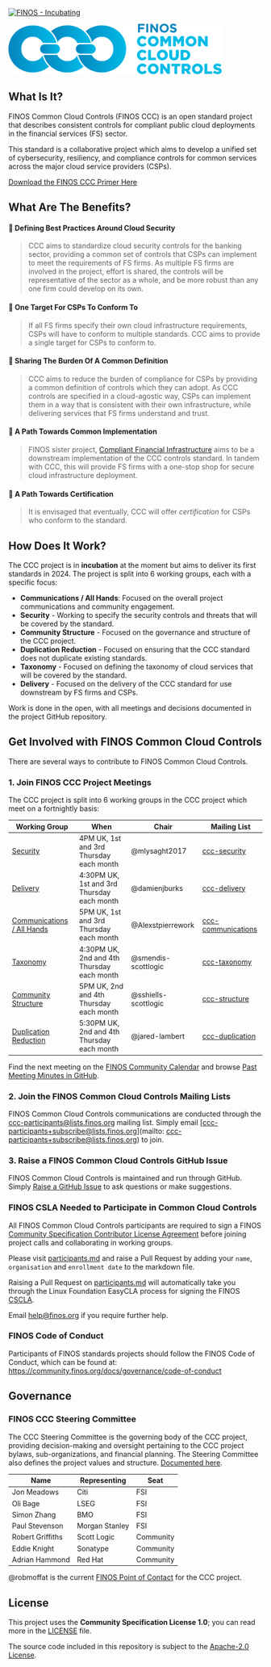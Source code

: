 [![FINOS - Incubating](https://cdn.jsdelivr.net/gh/finos/contrib-toolbox@master/images/badge-incubating.svg)](https://finosfoundation.atlassian.net/wiki/display/FINOS/Incubating)

<img height="100px" src="https://github.com/finos/branding/blob/master/project-logos/active-project-logos/FINOS%20Common%20Cloud%20Controls%20Logo/Horizontal/2023_FinosCCC_Horizontal.svg?raw=true"/>

## What Is It?

FINOS Common Cloud Controls (FINOS CCC) is an open standard project that describes consistent controls for compliant public cloud deployments in the financial services (FS) sector.

This standard is a collaborative project which aims to develop a unified set of cybersecurity, resiliency, and compliance controls for common services across the major cloud service providers (CSPs).

[Download the FINOS CCC Primer Here](/blob/main/docs/training/FINOS.CCC.Primer.June.2024.pdf)

## What Are The Benefits?

#### 💯 Defining Best Practices Around Cloud Security

> CCC aims to standardize cloud security controls for the banking sector, providing a common set of controls that CSPs can implement to meet the requirements of FS firms. As multiple FS firms are involved in the project, effort is shared, the controls will be representative of the sector as a whole, and be more robust than any one firm could develop on its own.

#### 🎯 One Target For CSPs To Conform To

> If all FS firms specify their own cloud infrastructure requirements, CSPs will have to conform to multiple standards. CCC aims to provide a single target for CSPs to conform to.

#### 🎒 Sharing The Burden Of A Common Definition

> CCC aims to reduce the burden of compliance for CSPs by providing a common definition of controls which they can adopt. As CCC controls are specified in a cloud-agostic way, CSPs can implement them in a way that is consistent with their own infrastructure, while delivering services that FS firms understand and trust.

#### 🧭 A Path Towards Common Implementation

> FINOS sister project, [Compliant Financial Infrastructure](https://github.com/finos/compliant-financial-infrastructure) aims to be a downstream implementation of the CCC controls standard. In tandem with CCC, this will provide FS firms with a one-stop shop for secure cloud infrastructure deployment.

#### 🥇 A Path Towards Certification

> It is envisaged that eventually, CCC will offer _certification_ for CSPs who conform to the standard.

## How Does It Work?

The CCC project is in **incubation** at the moment but aims to deliver its first standards in 2024. The project is split into 6 working groups, each with a specific focus:

- **Communications / All Hands**: Focused on the overall project communications and community engagement.
- **Security** - Working to specify the security controls and threats that will be covered by the standard.
- **Community Structure** - Focused on the governance and structure of the CCC project.
- **Duplication Reduction** - Focused on ensuring that the CCC standard does not duplicate existing standards.
- **Taxonomy** - Focused on defining the taxonomy of cloud services that will be covered by the standard.
- **Delivery** - Focused on the delivery of the CCC standard for use downstream by FS firms and CSPs.

Work is done in the open, with all meetings and decisions documented in the project GitHub repository.

## Get Involved with FINOS Common Cloud Controls

There are several ways to contribute to FINOS Common Cloud Controls.

### 1. Join FINOS CCC Project Meetings

The CCC project is split into 6 working groups in the CCC project which meet on a fortnightly basis:

| Working Group | When | Chair | Mailing List |
| --- | --- | --- | --- |
| [Security](/docs/governance/working-groups/security/charter.md) | 4PM UK, 1st and 3rd Thursday each month | @mlysaght2017 | [ccc-security](mailto:ccc-security+subscribe@lists.finos.org) |
| [Delivery](/docs/governance/working-groups/delivery/charter.md) | 4:30PM UK, 1st and 3rd Thursday each month | @damienjburks | [ccc-delivery](mailto:ccc-delivery+subscribe@lists.finos.org) |
| [Communications / All Hands](/docs/governance/working-groups/communications/charter.md) | 5PM UK, 1st and 3rd Thursday each month | @Alexstpierrework | [ccc-communications](mailto:ccc-communications+subscribe@lists.finos.org) |
| [Taxonomy](/docs/governance/working-groups/taxonomy/charter.md) | 4:30PM UK, 2nd and 4th Thursday each month | @smendis-scottlogic | [ccc-taxonomy](mailto:ccc-taxonomy+subscribe@lists.finos.org) |
| [Community Structure](/docs/governance/working-groups/community-structure/charter.md) | 5PM UK, 2nd and 4th Thursday each month | @sshiells-scottlogic | [ccc-structure](mailto:ccc-structure+subscribe@lists.finos.org) |
| [Duplication Reduction](/docs/governance/working-groups/duplication-reduction/charter.md) | 5:30PM UK, 2nd and 4th Thursday each month | @jared-lambert | [ccc-duplication](mailto:ccc-duplication-reduction@lists.finos.org) |

Find the next meeting on the [FINOS Community Calendar](https://finos.org/calendar) and browse [Past Meeting Minutes in GitHub](https://github.com/finos/common-cloud-controls/labels/meeting).

### 2. Join the FINOS Common Cloud Controls Mailing Lists

FINOS Common Cloud Controls communications are conducted through the ccc-participants@lists.finos.org mailing list. Simply email [ccc-participants+subscribe@lists.finos.org](mailto: ccc-participants+subscribe@lists.finos.org) to join.


### 3. Raise a FINOS Common Cloud Controls GitHub Issue

FINOS Common Cloud Controls is maintained and run through GitHub. Simply [Raise a GitHub Issue](https://github.com/finos/common-cloud-controls/issues/new/choose) to ask questions or make suggestions.

### FINOS CSLA Needed to Participate in Common Cloud Controls

All FINOS Common Cloud Controls participants are required to sign a FINOS [Community Specification Contributor License Agreement](https://github.com/finos/standards-project-blueprint/blob/main/governance-documents/Getting%20Started.md#best-practices) before joining project calls and collaborating in working groups.

Please visit [participants.md](participants.md) and raise a Pull Request by adding your `name`, `organisation` and `enrollment date` to the markdown file.

Raising a Pull Request on [participants.md](participants.md) will automatically take you through the Linux Foundation EasyCLA process for signing the FINOS [CSCLA](https://github.com/finos/standards-project-blueprint/blob/main/governance-documents/Getting%20Started.md#best-practices).

Email help@finos.org if you require further help.

### FINOS Code of Conduct

Participants of FINOS standards projects should follow the FINOS Code of Conduct, which can be found at: <https://community.finos.org/docs/governance/code-of-conduct>

## Governance

### FINOS CCC Steering Committee

The CCC Steering Committee is the governing body of the CCC project, providing decision-making and oversight pertaining to the CCC project bylaws, sub-organizations, and financial planning. The Steering Committee also defines the project values and structure. [Documented here](docs/governance/steering/charter.md).

| Name                 | Representing   | Seat      |
| -------------------- | -------------- | --------- |
| Jon Meadows          | Citi           | FSI       |
| Oli Bage             | LSEG           | FSI       |
| Simon Zhang          | BMO            | FSI       |
| Paul Stevenson       | Morgan Stanley | FSI       |
| Robert Griffiths     | Scott Logic    | Community |
| Eddie Knight         | Sonatype       | Community |
| Adrian Hammond       | Red Hat        | Community |

@robmoffat is the current [FINOS Point of Contact](docs/governance/finos-poc.md) for the CCC project.

## License

This project uses the **Community Specification License 1.0**; you can read more in the [LICENSE](LICENSE) file.

The source code included in this repository is subject to the [Apache-2.0 License](https://www.apache.org/licenses/LICENSE-2.0).
